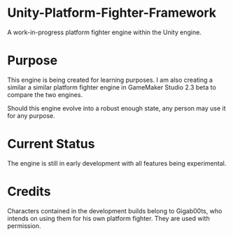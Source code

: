 # Unity-Platform-Fighter-Framework
A work-in-progress platform fighter engine within the Unity engine.

# Purpose
This engine is being created for learning purposes. I am also creating a similar a similar platform fighter engine in GameMaker Studio 2.3 beta to compare the two engines.

Should this engine evolve into a robust enough state, any person may use it for any purpose.

# Current Status
The engine is still in early development with all features being experimental.

# Credits
Characters contained in the development builds belong to Gigab00ts, who intends on using them for his own platform fighter. They are used with permission.
